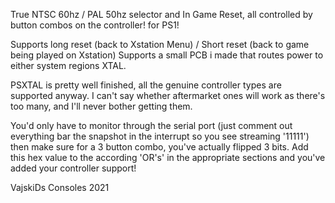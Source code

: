 True NTSC 60hz / PAL 50hz selector and In Game Reset, all controlled by button combos on the controller! for PS1!

Supports long reset (back to Xstation Menu) / Short reset (back to game being played on Xstation)
Supports a small PCB i made that routes power to either system regions XTAL.

PSXTAL is pretty well finished, all the genuine controller types are supported anyway. I can't say whether aftermarket ones will work as there's too many, and I'll never bother getting them.

You'd only have to monitor through the serial port (just comment out everything bar the snapshot in the interrupt so you see streaming '11111') then make sure for a 3 button combo, you've actually flipped 3 bits. Add this hex value to the according 'OR's' in the appropriate sections and you've added your controller support!

VajskiDs Consoles 2021



